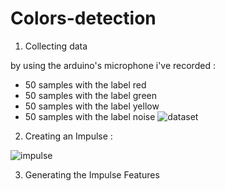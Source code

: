# Colors-detection

1. Collecting data

by using the arduino's microphone i've recorded :
- 50 samples with the label red
- 50 samples with the label green 
- 50 samples with the label yellow
- 50 samples with the label noise
  ![dataset](https://github.com/TayssirMrad/Colors-detection/assets/60198040/c0d7396c-48b1-4fda-aad2-7c9f360ca5a4)

2. Creating an Impulse :

![impulse](https://github.com/TayssirMrad/Colors-detection/assets/60198040/e8206c35-56f0-4ae0-9bdb-47e776882773)

3. Generating the Impulse Features
